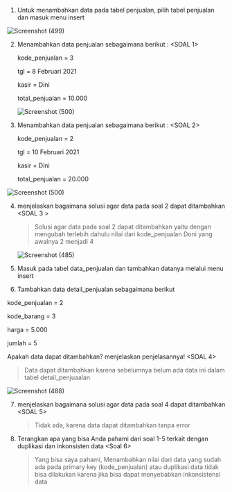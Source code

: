 1. Untuk menambahkan data pada tabel penjualan, pilih tabel penjualan dan masuk menu insert

![Screenshot (499)](https://github.com/faizal-ibrahim/Basis-Data.md/assets/160212743/fcd0c706-db7e-48db-87f5-589d30ddda66)

2. Menambahkan data penjualan sebagaimana berikut : <SOAL 1>

    kode_penjualan = 3
   
    tgl = 8 Februari 2021

    kasir = Dini

    total_penjualan = 10.000

   ![Screenshot (500)](https://github.com/faizal-ibrahim/Basis-Data.md/assets/160212743/90756cff-1271-41ee-a806-4a8ed074c488)

4. Menambahkan data penjualan sebagaimana berikut : <SOAL 2>

    kode_penjualan = 2

    tgl = 10 Februari 2021

    kasir = Dini

    total_penjualan = 20.000
   
![Screenshot (500)](https://github.com/faizal-ibrahim/Basis-Data.md/assets/160212743/f2a91c8b-951d-4023-8f59-901236fe7a95)

4. menjelaskan bagaimana solusi agar data pada soal 2 dapat ditambahkan <SOAL 3 >
   >  Solusi agar data pada soal 2 dapat ditambahkan yaitu dengan mengubah terlebih dahulu nilai dari kode_penjualan Doni yang            awalnya 2 menjadi 4

   ![Screenshot (485)](https://github.com/faizal-ibrahim/Basis-Data.md/assets/160212743/396ba31e-4133-4cf9-a041-4d7d1194a0f8)

5. Masuk pada tabel data_penjualan dan tambahkan datanya melalui menu insert
6. Tambahkan data detail_penjualan sebagaimana berikut

  kode_penjualan = 2

  
  kode_barang = 3
  
  harga = 5.000
  
  jumlah = 5
  
Apakah data dapat ditambahkan? menjelaskan penjelasannya! <SOAL 4>
> Data dapat ditambahkan karena sebelumnya belum ada data ini dalam tabel detail_penjuaalan

![Screenshot (488)](https://github.com/faizal-ibrahim/Basis-Data.md/assets/160212743/1a516479-1794-4f07-a130-4b22c4a8e0f6) 

7. menjelaskan bagaimana solusi agar data pada soal 4 dapat ditambahkan <SOAL 5>
   > Tidak ada, karena data dapat ditambahkan tanpa error

8. Terangkan apa yang bisa Anda pahami dari soal 1-5 terkait dengan duplikasi dan inkonsisten data <Soal 6>
   > Yang bisa saya pahami, Menambahkan nilai dari data yang sudah ada pada primary key (kode_penjualan) atau duplikasi data tidak       bisa dilakukan karena jika bisa dapat menyebabkan inkonsistensi data
